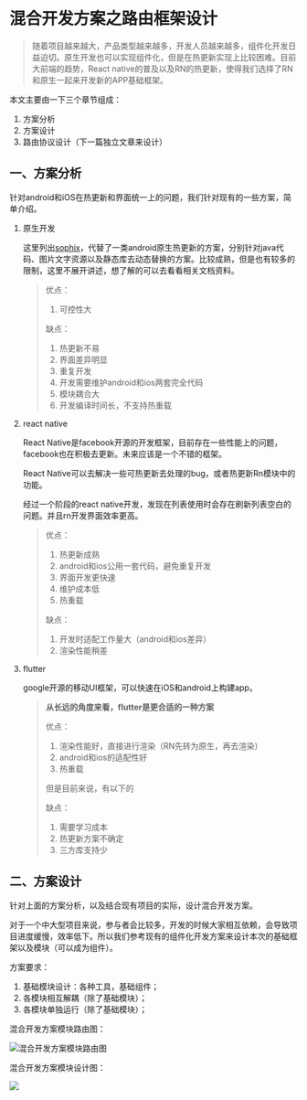 # 混合开发方案之路由框架设计

> 随着项目越来越大，产品类型越来越多，开发人员越来越多，组件化开发日益迫切。原生开发也可以实现组件化，但是在热更新实现上比较困难。目前大前端的趋势，React native的普及以及RN的热更新，使得我们选择了RN和原生一起来开发新的APP基础框架。

本文主要由一下三个章节组成：

1. 方案分析
2. 方案设计
3. 路由协议设计（下一篇独立文章来设计）

## 一、方案分析

针对android和iOS在热更新和界面统一上的问题，我们针对现有的一些方案，简单介绍。

1. 原生开发

   这里列出[sophix](https://help.aliyun.com/document_detail/69874.html?spm=a2c4g.11174283.6.552.KE7jWx	"sophix")，代替了一类android原生热更新的方案，分别针对java代码、图片文字资源以及静态库去动态替换的方案。比较成熟，但是也有较多的限制，这里不展开讲述，想了解的可以去看看相关文档资料。

   > 优点：
   >
   > 1. 可控性大
   >
   > 缺点：
   >
   > 1. 热更新不易
   > 2. 界面差异明显
   > 3. 重复开发
   > 4. 开发需要维护android和ios两套完全代码
   > 5. 模块耦合大
   > 6. 开发编译时间长，不支持热重载

2. react native

   React Native是facebook开源的开发框架，目前存在一些性能上的问题，facebook也在积极去更新。未来应该是一个不错的框架。

   React Native可以去解决一些可热更新去处理的bug，或者热更新Rn模块中的功能。

   经过一个阶段的react native开发，发现在列表使用时会存在刷新列表空白的问题。并且rn开发界面效率更高。

   > 优点：
   >
   > 1. 热更新成熟
   > 2. android和ios公用一套代码，避免重复开发
   > 3. 界面开发更快速
   > 4. 维护成本低
   > 5. 热重载
   >
   > 缺点：
   >
   > 1. 开发时适配工作量大（android和ios差异）
   > 2. 渲染性能稍差

3. flutter

   google开源的移动UI框架，可以快速在iOS和android上构建app。

   > **从长远的角度来看，flutter是更合适的一种方案**
   >
   > 优点：
   >
   > 1. 渲染性能好，直接进行渲染（RN先转为原生，再去渲染）
   > 2. android和ios的适配性好
   > 3. 热重载
   >
   > 但是目前来说，有以下的
   >
   > 缺点：
   >
   > 1. 需要学习成本
   > 2. 热更新方案不确定
   > 3. 三方库支持少



## 二、方案设计

针对上面的方案分析，以及结合现有项目的实际，设计混合开发方案。

对于一个中大型项目来说，参与者会比较多，开发的时候大家相互依赖，会导致项目进度缓慢，效率低下。所以我们参考现有的组件化开发方案来设计本次的基础框架以及模块（可以成为组件）。

方案要求：

1. 基础模块设计：各种工具，基础组件；
2. 各模块相互解耦（除了基础模块）；
3. 各模块单独运行（除了基础模块）；

混合开发方案模块路由图：

![混合开发方案模块路由图](/home/danale/Danale/doc/混合开发方案设计/混合开发方案第二版.png)



混合开发方案模块设计图：

![](/home/danale/Danale/doc/混合开发方案设计/混合开发方案第二版交互图.png)